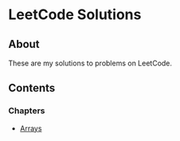 # LeetCode Solutions
## About
These are my solutions to problems on LeetCode.

## Contents
### Chapters
* [Arrays](Arrays)
